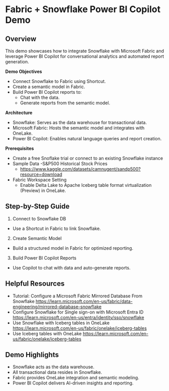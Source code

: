 # Fabric + Snowflake Power BI Copilot Demo 

## Overview

This demo showcases how to integrate Snowflake with Microsoft Fabric and leverage Power BI Copilot for conversational analytics and automated report generation.

**Demo Objectives**
- Connect Snowflake to Fabric using Shortcut.
- Create a semantic model in Fabric.
- Build Power BI Copilot reports to:
  - Chat with the data.
  - Generate reports from the semantic model.

**Architecture**
- Snowflake: Serves as the data warehouse for transactional data.
- Microsoft Fabric: Hosts the semantic model and integrates with OneLake.
- Power BI Copilot: Enables natural language queries and report creation.

**Prerequisites**
- Create a free Snoflake trial or connect to an existing Snowflake instance
- Sample Data -S&P500 Historical Stock Prices
  - https://www.kaggle.com/datasets/camnugent/sandp500?resource=download
- Fabric Workspace Setting
  - Enable Delta Lake to Apache Iceberg table format virtualization (Preview) in OneLake.


## Step-by-Step Guide
1. Connect to Snowflake DB
  - Use a Shortcut in Fabric to link Snowflake.
2. Create Semantic Model
  - Build a structured model in Fabric for optimized reporting.
3. Build Power BI Copilot Reports
  - Use Copilot to chat with data and auto-generate reports.


## Helpful Resources

- Tutorial: Configure a Microsoft Fabric Mirrored Database From Snowflake https://learn.microsoft.com/en-us/fabric/data-engineering/mirrored-database-snowflake
- Configure Snowflake for Single sign-on with Microsoft Entra ID https://learn.microsoft.com/en-us/entra/identity/sso/snowflake
- Use Snowflake with Iceberg tables in OneLake https://learn.microsoft.com/en-us/fabric/onelake/iceberg-tables
- Use Iceberg tables with OneLake https://learn.microsoft.com/en-us/fabric/onelake/iceberg-tables


## Demo Highlights

- Snowflake acts as the data warehouse.
- All transactional data resides in Snowflake.
- Fabric provides OneLake integration and semantic modeling.
- Power BI Copilot delivers AI-driven insights and reporting.
